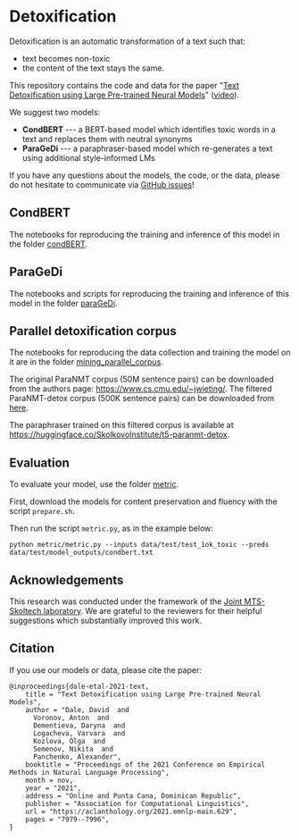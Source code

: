 # Detoxification
Detoxification is an automatic transformation of a text such that:
- text becomes non-toxic
- the content of the text stays the same.

This repository contains the code and data for the paper "[Text Detoxification using Large Pre-trained Neural Models](https://aclanthology.org/2021.emnlp-main.629/)" ([video](https://youtu.be/knhIJ_e9Uyc)).

We suggest two models:
- **CondBERT** --- a BERT-based model which identifies toxic words in a text and replaces them with neutral synonyms
- **ParaGeDi** --- a paraphraser-based model which re-generates a text using additional style-informed LMs

If you have any questions about the models, the code, or the data, please do not hesitate to communicate via [GitHub issues](https://github.com/skoltech-nlp/detox/issues)!

## CondBERT

The notebooks for reproducing the training and inference of this model in the folder [condBERT](/emnlp2021/style_transfer/condBERT).

## ParaGeDi

The notebooks and scripts for reproducing the training and inference of this model in the folder [paraGeDi](/emnlp2021/style_transfer/paraGeDi).

## Parallel detoxification corpus

The notebooks for reproducing the data collection and training the model on it are in the folder [mining_parallel_corpus](/emnlp2021/style_transfer/mining_parallel_corpus).

The original ParaNMT corpus (50M sentence pairs) can be downloaded from the authors page: https://www.cs.cmu.edu/~jwieting/. 
The filtered ParaNMT-detox corpus (500K sentence pairs) can be downloaded from [here](https://github.com/skoltech-nlp/detox/releases/download/emnlp2021/filtered_paranmt.zip).

The paraphraser trained on this filtered corpus is available at https://huggingface.co/SkolkovoInstitute/t5-paranmt-detox. 

## Evaluation

To evaluate your model, use the folder [metric](/emnlp2021/metric). 

First, download the models for content preservation and fluency with the script `prepare.sh`. 

Then run the script `metric.py`, as in the example below:

```
python metric/metric.py --inputs data/test/test_1ok_toxic --preds data/test/model_outputs/condbert.txt
```

## Acknowledgements
This research was conducted under the framework of the [Joint MTS-Skoltech laboratory](https://sites.skoltech.ru/nlp/joint-mts-skoltech-laboratory/). 
We are grateful to the reviewers for their helpful suggestions which substantially improved this work.


## Citation

If you use our models or data, please cite the paper:

```
@inproceedings{dale-etal-2021-text,
    title = "Text Detoxification using Large Pre-trained Neural Models",
    author = "Dale, David  and
      Voronov, Anton  and
      Dementieva, Daryna  and
      Logacheva, Varvara  and
      Kozlova, Olga  and
      Semenov, Nikita  and
      Panchenko, Alexander",
    booktitle = "Proceedings of the 2021 Conference on Empirical Methods in Natural Language Processing",
    month = nov,
    year = "2021",
    address = "Online and Punta Cana, Dominican Republic",
    publisher = "Association for Computational Linguistics",
    url = "https://aclanthology.org/2021.emnlp-main.629",
    pages = "7979--7996",
}
```

